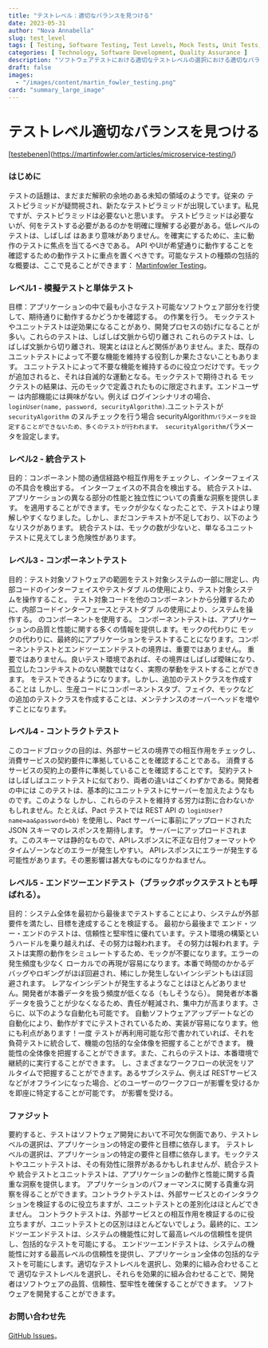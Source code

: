 ```yaml
---
title: "テストレベル：適切なバランスを見つける"
date: 2023-05-31
author: "Nova Annabella"
slug: test_level
tags: [ Testing, Software Testing, Test Levels, Mock Tests, Unit Tests, Integration Tests, Component Tests, Contract Tests, End-to-End Tests ]
categories: [ Technology, Software Development, Quality Assurance ]
description: "ソフトウェアテストにおける適切なテストレベルの選択における適切なバランスの発見"
draft: false
images:
  - "/images/content/martin_fowler_testing.png"
card: "summary_large_image"
---
```



# テストレベル適切なバランスを見つける

[[testebenen](/images/content/martin_fowler_testing.png)](https://martinfowler.com/articles/microservice-testing/)

### はじめに

テストの話題は、まだまだ解釈の余地のある未知の領域のようです。従来の テストピラミッドが疑問視され、新たなテストピラミッドが出現しています。私見ですが、テストピラミッドは必要ないと思います。
テストピラミッドは必要ないが、何をテストする必要があるのかを明確に理解する必要がある。低レベルのテストは、しばしば はあまり意味がありません。を確実にするために、主に動作のテストに焦点を当てるべきである。 API
やUIが希望通りに動作することを確認するための動作テストに重点を置くべきです。可能なテストの種類の包括的な概要は、ここで見ることができます： [Martinfowler
Testing](https://martinfowler.com/articles/microservice-testing/)。

### レベル1 - 模擬テストと単体テスト

目標：アプリケーションの中で最も小さなテスト可能なソフトウェア部分を行使して、期待通りに動作するかどうかを確認する。 の作業を行う。
モックテストやユニットテストは逆効果になることがあり、開発プロセスの妨げになることが多い。これらのテストは、しばしば文脈から切り離され
これらのテストは、しばしば文脈から切り離され、現実とはほとんど関係がありません。また、既存のユニットテストによって不要な機能を維持する役割しか果たさないこともあります。
ユニットテストによって不要な機能を維持するのに役立つだけです。モックが追加されると、それは自滅的な運動となる。モックテストで期待される モックテストの結果は、元のモックで定義されたものに限定されます。エンドユーザー
は内部機能には興味がない。例えば ログインシナリオの場合、 `loginUser(name, password, securityAlgorithm)`.ユニットテストが `securityAlgorithm` のヌルチェックを行う場合
securityAlgorithm`パラメータを設定することができないため、多くのテストが行われます。 securityAlgorithm`パラメータを設定します。

### レベル2 - 統合テスト

目的：コンポーネント間の通信経路や相互作用をチェックし、インターフェイスの不具合を検出する。 インターフェイスの不具合を検出する。 統合テストは、アプリケーションの異なる部分の性能と独立性についての貴重な洞察を提供します。
を適用することができます。モックが少なくなったことで、テストはより理解しやすくなりました。しかし、まだコンテキストが不足しており、以下のようなリスクがあります。
統合テストは、モックの数が少ないと、単なるユニットテストに見えてしまう危険性があります。

### レベル3 - コンポーネントテスト

目的：テスト対象ソフトウェアの範囲をテスト対象システムの一部に限定し、内部コードのインターフェイスやテストダブ ルの使用により、テスト対象システムを操作すること。
テスト対象コードを他のコンポーネントから分離するために、内部コードインターフェースとテストダブ ルの使用により、システムを操作する。 のコンポーネントを使用する。
コンポーネントテストは、アプリケーションの品質と性能に関する多くの情報を提供します。モックの代わりに
モックの代わりに、最終的にアプリケーションをテストすることになります。コンポーネントテストとエンドツーエンドテストの境界は、重要ではありません。
重要ではありません。良いテスト環境であれば、その境界はしばしば曖昧になり、孤立したコンテキストのない関数ではなく、実際の挙動をテストすることができます。 をテストできるようになります。しかし、追加のテストクラスを作成することは
しかし、生産コードにコンポーネントスタブ、フェイク、モックなどの追加のテストクラスを作成することは、メンテナンスのオーバーヘッドを増やすことになります。

### レベル4 - コントラクトテスト

このコードブロックの目的は、外部サービスの境界での相互作用をチェックし、消費サービスの契約要件に準拠していることを確認することである。 消費するサービスの契約上の要件に準拠していることを確認することです。
契約テストはしばしばユニットテストに似ており、両者の違いはごくわずかである。開発者の中には このテストは、基本的にユニットテストにサーバーを加えたようなものです。このような
しかし、これらのテストを維持する労力は割に合わないかもしれません。たとえば、Pact テストでは REST API の `loginUser?name=aa&password=bb)` を使用し、Pact サーバーに事前にアップロードされた
JSON スキーマのレスポンスを期待します。 サーバーにアップロードされます。このスキーマは静的なもので、APIレスポンスに不正な日付フォーマットやタイムゾーンなどのエラーが発生しやすい。
APIレスポンスにエラーが発生する可能性があります。その悪影響は甚大なものになりかねません。

### レベル5 - エンドツーエンドテスト（ブラックボックステストとも呼ばれる）。

目的：システム全体を最初から最後までテストすることにより、システムが外部要件を満たし、目標を達成することを検証する。 最初から最後まで
エンド・ツー・エンドのテストは、信頼性と堅牢性に優れています。テスト環境の構築というハードルを乗り越えれば、その努力は報われます。
その努力は報われます。テストは実際の動作をシミュレートするため、モックが不要になります。エラーの発生頻度も少なく
ローカルでの再現が容易になります。本番で時間のかかるデバッグやロギングがほぼ回避され、稀にしか発生しないインシデントもほぼ回避されます。
レアなインシデントが発生するようなことはほとんどありません。開発者が本番データを扱う頻度が低くなる（もしそうなら）。 開発者が本番データを扱うことが少なくなるため、責任が軽減され、集中力が高まります。さらに、以下のような自動化も可能です。
自動ソフトウェアアップデートなどの自動化により、動作がすでにテストされているため、実装が容易になります。他にも利点があります！一度
テストが再利用可能な形で書かれていれば、それを負荷テストに統合して、機能の包括的な全体像を把握することができます。 機能性の全体像を把握することができます。また、これらのテストは、本番環境で継続的に実行することができます。
し、さまざまなワークフローの状況をリアルタイムで把握することができます。あるサブシステム、例えば RESTサービスなどがオフラインになった場合、どのユーザーのワークフローが影響を受けるかを即座に特定することが可能です。 が影響を受ける。

### ファジット

要約すると、テストはソフトウェア開発において不可欠な側面であり、テストレベルの選択は、アプリケーションの特定の要件と目標に依存します。
テストレベルの選択は、アプリケーションの特定の要件と目標に依存します。モックテストやユニットテストは、その有効性に限界があるかもしれませんが、統合テストや
統合テストとユニットテストは、アプリケーションの動作と性能に関する貴重な洞察を提供します。
アプリケーションのパフォーマンスに関する貴重な洞察を得ることができます。コントラクトテストは、外部サービスとのインタラクションを検証するのに役立ちますが、ユニットテストとの差別化はほとんどできません。
コントラクトテストは、外部サービスとの相互作用を検証するのに役立ちますが、ユニットテストとの区別はほとんどないでしょう。最終的に、エンドツーエンドテストは、システムの機能性に対して最高レベルの信頼性を提供し、包括的なテストを可能にする。
エンドツーエンドテストは、システムの機能性に対する最高レベルの信頼性を提供し、アプリケーション全体の包括的なテストを可能にします。適切なテストレベルを選択し、効果的に組み合わせることで
適切なテストレベルを選択し、それらを効果的に組み合わせることで、開発者はソフトウェアの品質、信頼性、堅牢性を確保することができます。 ソフトウェアを開発することができます。

### お問い合わせ先

[GitHub Issues](https://github.com/NovaAnnabella/the_unspoken/issues/new/choose)。
